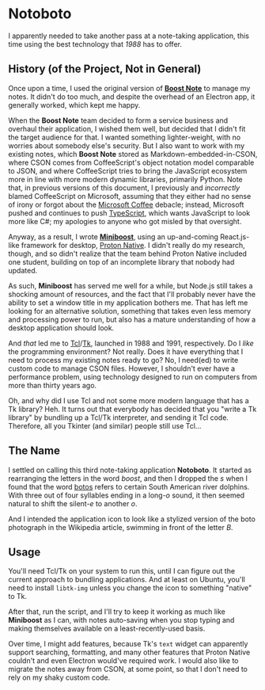# Notoboto

I apparently needed to take another pass at a note-taking application, this time using the best technology that *1988* has to offer.

## History (of the Project, Not in General)

Once upon a time, I used the original version of [**Boost Note**](https://boostnote.io/) to manage my notes.  It didn't do too much, and despite the overhead of an Electron app, it generally worked, which kept me happy.

When the **Boost Note** team decided to form a service business and overhaul their application, I wished them well, but decided that I didn't fit the target audience for that.  I wanted something lighter-weight, with no worries about somebody else's security.  But I also want to work with my existing notes, which **Boost Note** stored as Markdown-embedded-in-CSON, where CSON comes from CoffeeScript's object notation model comparable to JSON, and where CoffeeScript tries to bring the JavaScript ecosystem more in line with more modern dynamic libraries, primarily Python.  Note that, in previous versions of this document, I previously and *incorrectly* blamed CoffeeScript on Microsoft, assuming that they either had no sense of irony or forgot about the [Microsoft Coffee](https://microsoft-coffee.medium.com/) debacle; instead, Microsoft pushed and continues to push [TypeScript](https://en.wikipedia.org/wiki/TypeScript), which wants JavaScript to look more like C#; my apologies to anyone who got misled by that oversight.

Anyway, as a result, I wrote [**Miniboost**](https://github.com/jcolag/Miniboost), using an up-and-coming React.js-like framework for desktop, [Proton Native](https://github.com/kusti8/proton-native/issues).  I didn't really do my research, though, and so didn't realize that the team behind Proton Native included one student, building on top of an incomplete library that nobody had updated.

As such, **Miniboost** has served me well for a while, but Node.js still takes a shocking amount of resources, and the fact that I'll probably never have the ability to set a window title in my application bothers me.  That has left me looking for an alternative solution, something that takes even less memory and processing power to run, but also has a mature understanding of how a desktop application should look.

And *that* led me to [Tcl](https://en.wikipedia.org/wiki/Tcl)/[Tk](https://en.wikipedia.org/wiki/Tk_%28software%29), launched in 1988 and 1991, respectively.  Do I *like* the programming environment?  Not really.  Does it have everything that I need to process my existing notes ready to go?  No, I need(ed) to write custom code to manage CSON files.  However, I shouldn't ever have a performance problem, using technology designed to run on computers from more than thirty years ago.

Oh, and why did I use Tcl and not some more modern language that has a Tk library?  Heh.  It turns out that everybody has decided that you "write a Tk library" by bundling up a Tcl/Tk interpreter, and sending it Tcl code.  Therefore, all you Tkinter (and similar) people still use Tcl...

## The Name

I settled on calling this third note-taking application **Notoboto**.  It started as rearranging the letters in the word *boost*, and then I dropped the *s* when I found that the word [botos](https://en.wikipedia.org/wiki/Boto) refers to certain South American river dolphins.  With three out of four syllables ending in a long-*o* sound, it then seemed natural to shift the silent-*e* to another *o*.

And I intended the application icon to look like a stylized version of the boto photograph in the Wikipedia article, swimming in front of the letter *B*.

## Usage

You'll need Tcl/Tk on your system to run this, until I can figure out the current approach to bundling applications.  And at least on Ubuntu, you'll need to install `libtk-img` unless you change the icon to something "native" to Tk.

After that, run the script, and I'll try to keep it working as much like **Miniboost** as I can, with notes auto-saving when you stop typing and making themselves available on a least-recently-used basis.

Over time, I might add features, because Tk's `text` widget can apparently support searching, formatting, and many other features that Proton Native couldn't and even Electron would've required work.  I would also like to migrate the notes away from CSON, at some point, so that I don't need to rely on my shaky custom code.

